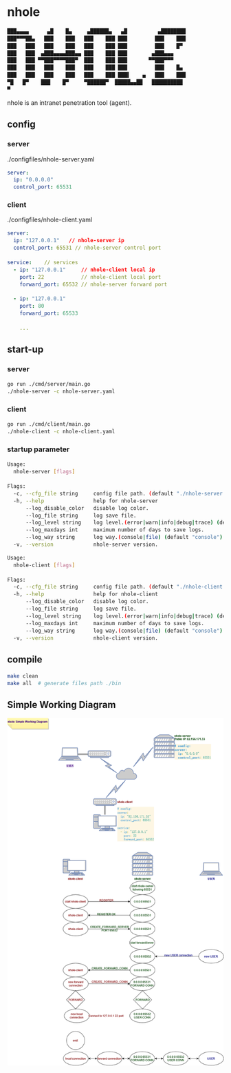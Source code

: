 # nhole

```bash
███▄▄▄▄      ▄█    █▄     ▄██████▄   ▄█          ▄████████
███▀▀▀██▄   ███    ███   ███    ███ ███         ███    ███
███   ███   ███    ███   ███    ███ ███         ███    █▀  
███   ███  ▄███▄▄▄▄███▄▄ ███    ███ ███        ▄███▄▄▄     
███   ███ ▀▀███▀▀▀▀███▀  ███    ███ ███       ▀▀███▀▀▀     
███   ███   ███    ███   ███    ███ ███         ███    █▄  
███   ███   ███    ███   ███    ███ ███▌    ▄   ███    ███
▀█   █▀    ███    █▀     ▀██████▀  █████▄▄██   ██████████
▀                      
```

nhole is an intranet penetration tool (agent).

## config

### server

./configfiles/nhole-server.yaml

```yaml
server:
  ip: "0.0.0.0"
  control_port: 65531
```

### client

./configfiles/nhole-client.yaml

```yaml
server:
  ip: "127.0.0.1"   // nhole-server ip
  control_port: 65531 // nhole-server control port

service:    // services
  - ip: "127.0.0.1"     // nhole-client local ip
    port: 22            // nhole-client local port
    forward_port: 65532 // nhole-server forward port

  - ip: "127.0.0.1"
    port: 80
    forward_port: 65533
    
    ...
```

## start-up

### server

```bash
go run ./cmd/server/main.go
./nhole-server -c nhole-server.yaml
```

### client

```bash
go run ./cmd/client/main.go
./nhole-client -c nhole-client.yaml
```

### startup parameter

```bash
Usage:
  nhole-server [flags]

Flags:
  -c, --cfg_file string     config file path. (default "./nhole-server.yaml")
  -h, --help                help for nhole-server
      --log_disable_color   disable log color.
      --log_file string     log save file.
      --log_level string    log level.(error|warn|info|debug|trace) (default "warn")
      --log_maxdays int     maximum number of days to save logs.
      --log_way string      log way.(console|file) (default "console")
  -v, --version             nhole-server version.
```

```bash
Usage:
  nhole-client [flags]

Flags:
  -c, --cfg_file string     config file path. (default "./nhole-client.yaml")
  -h, --help                help for nhole-client
      --log_disable_color   disable log color.
      --log_file string     log save file.
      --log_level string    log level.(error|warn|info|debug|trace) (default "warn")
      --log_maxdays int     maximum number of days to save logs.
      --log_way string      log way.(console|file) (default "console")
  -v, --version             nhole-client version.
```

## compile

```bash
make clean
make all  # generate files path ./bin
```

## Simple Working Diagram

![Simple Working Diagram](./docs/images/nhole%20Simple%20Working%20Diagram.drawio.png)
